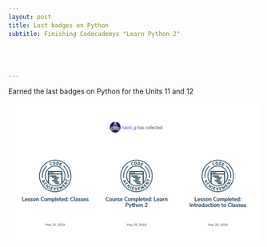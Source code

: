 ```yaml
---
layout: post
title: Last badges on Python
subtitle: Finishing Codecademys "Learn Python 2"




---
```





Earned the last badges on Python for the Units 11 and 12

![image badges Python](/img/badges_python11-12.png)
